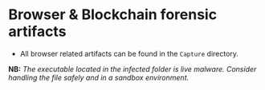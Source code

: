 # Browser & Blockchain forensic artifacts

- All browser related artifacts can be found in the `Capture` directory.

**NB:** _The executable located in the infected folder is live malware. Consider handling the file safely and in a sandbox environment._
